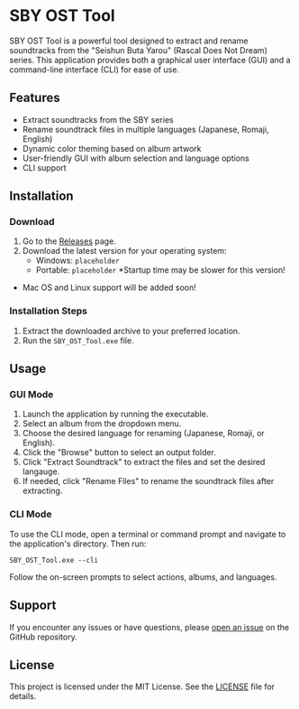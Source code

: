 # SBY OST Tool

SBY OST Tool is a powerful tool designed to extract and rename soundtracks from the "Seishun Buta Yarou" (Rascal Does Not Dream) series. This application provides both a graphical user interface (GUI) and a command-line interface (CLI) for ease of use.

## Features

- Extract soundtracks from the SBY series
- Rename soundtrack files in multiple languages (Japanese, Romaji, English)
- Dynamic color theming based on album artwork
- User-friendly GUI with album selection and language options
- CLI support 

## Installation

### Download

1. Go to the [Releases](https://github.com/Synthworks0/SBY-OST-Tool/releases) page.
2. Download the latest version for your operating system:
   - Windows: `placeholder`
   - Portable: `placeholder` *Startup time may be slower for this version!

* Mac OS and Linux support will be added soon!

### Installation Steps

1. Extract the downloaded archive to your preferred location.
2. Run the `SBY_OST_Tool.exe` file.

## Usage

### GUI Mode

1. Launch the application by running the executable.
2. Select an album from the dropdown menu.
3. Choose the desired language for renaming (Japanese, Romaji, or English).
4. Click the "Browse" button to select an output folder.
5. Click "Extract Soundtrack" to extract the files and set the desired langauge.
6. If needed, click "Rename Files" to rename the soundtrack files after extracting.

### CLI Mode

To use the CLI mode, open a terminal or command prompt and navigate to the application's directory. Then run:

`SBY_OST_Tool.exe --cli`

Follow the on-screen prompts to select actions, albums, and languages.

## Support

If you encounter any issues or have questions, please [open an issue](https://github.com/Synthworks0/SBY-OST-Tool/issues) on the GitHub repository.

## License

This project is licensed under the MIT License. See the [LICENSE](https://github.com/Synthworks0/SBY-OST-Tool/blob/main/LICENSE) file for details.
